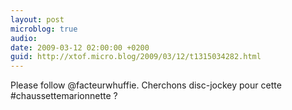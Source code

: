 ```yaml
---
layout: post
microblog: true
audio: 
date: 2009-03-12 02:00:00 +0200
guid: http://xtof.micro.blog/2009/03/12/t1315034282.html
---
```

Please follow @facteurwhuffie. Cherchons disc-jockey pour cette #chaussettemarionnette ?
